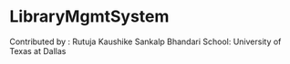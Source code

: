 # LibraryMgmtSystem
Contributed by : Rutuja Kaushike
				 Sankalp Bhandari
School: University of Texas at Dallas
